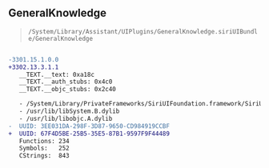 ## GeneralKnowledge

> `/System/Library/Assistant/UIPlugins/GeneralKnowledge.siriUIBundle/GeneralKnowledge`

```diff

-3301.15.1.0.0
+3302.13.3.1.1
   __TEXT.__text: 0xa18c
   __TEXT.__auth_stubs: 0x4c0
   __TEXT.__objc_stubs: 0x2c40

   - /System/Library/PrivateFrameworks/SiriUIFoundation.framework/SiriUIFoundation
   - /usr/lib/libSystem.B.dylib
   - /usr/lib/libobjc.A.dylib
-  UUID: 3EE031DA-298F-3D87-9650-CD984919CCBF
+  UUID: 67F4D5BE-25B5-35E5-87B1-9597F9F44489
   Functions: 234
   Symbols:   252
   CStrings:  843

```

